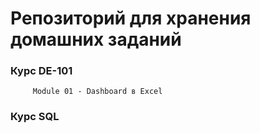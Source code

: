 # Репозиторий для хранения домашних заданий
### Курс DE-101
         Module 01 - Dashboard в Excel
### Курс SQL
